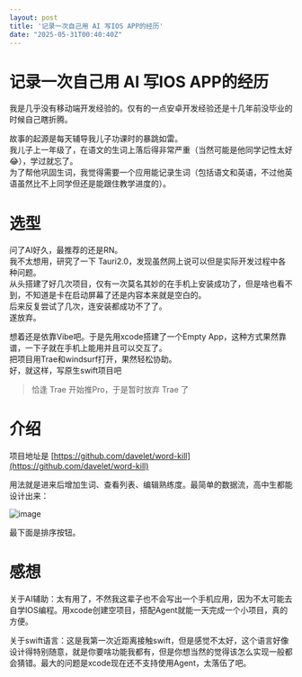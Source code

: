 ```yaml
---
layout: post
title: '记录一次自己用 AI 写IOS APP的经历'
date: "2025-05-31T00:40:40Z"
---
```

记录一次自己用 AI 写IOS APP的经历
======================

我是几乎没有移动端开发经验的。仅有的一点安卓开发经验还是十几年前没毕业的时候自己瞎折腾。

故事的起源是每天辅导我儿子功课时的暴跳如雷。  
我儿子上一年级了，在语文的生词上落后得非常严重（当然可能是他同学记性太好😂），学过就忘了。  
为了帮他巩固生词，我觉得需要一个应用能记录生词（包括语文和英语，不过他英语虽然比不上同学但还是能跟住教学进度的）。

选型
==

问了AI好久，最推荐的还是RN。  
我不太想用，研究了一下 Tauri2.0，发现虽然网上说可以但是实际开发过程中各种问题。  
从头搭建了好几次项目，仅有一次莫名其妙的在手机上安装成功了，但是啥也看不到，不知道是卡在启动屏幕了还是内容本来就是空白的。  
后来反复尝试了几次，连安装都成功不了了。  
遂放弃。

想着还是依靠Vibe吧。于是先用xcode搭建了一个Empty App，这种方式果然靠谱，一下子就在手机上能用并且可以交互了。  
把项目用Trae和windsurf打开，果然轻松协助。  
好，就这样，写原生swift项目吧

> 恰逢 Trae 开始推Pro，于是暂时放弃 Trae 了

介绍
==

项目地址是 [https://github.com/davelet/word-kill](https://github.com/davelet/word-kill)

用法就是进来后增加生词、查看列表、编辑熟练度。最简单的数据流，高中生都能设计出来：

![image](https://img2024.cnblogs.com/blog/2157887/202505/2157887-20250530100252865-1753690838.png)

最下面是排序按钮。

感想
==

关于AI辅助：太有用了，不然我这辈子也不会写出一个手机应用，因为不太可能去自学IOS编程。用xcode创建空项目，搭配Agent就能一天完成一个小项目，真的方便。

关于swift语言：这是我第一次近距离接触swift，但是感觉不太好，这个语言好像设计得特别随意，就是你要啥功能我都有，但是你想当然的觉得该怎么实现一般都会猜错。最大的问题是xcode现在还不支持使用Agent，太落伍了吧。